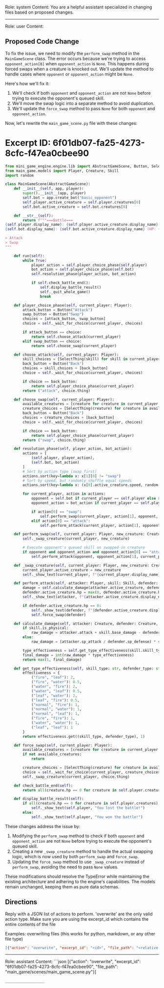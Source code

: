 Role: system
Content: You are a helpful assistant specialized in changing files based on proposed changes.
__________________
Role: user
Content: 
## Proposed Code Change
To fix the issue, we need to modify the `perform_swap` method in the `MainGameScene` class. The error occurs because we're trying to access `opponent_action[0]` when `opponent_action` is `None`. This happens during forced swaps when a creature is knocked out. We'll update the method to handle cases where `opponent` or `opponent_action` might be `None`.

Here's how we'll fix it:

1. We'll check if both `opponent` and `opponent_action` are not `None` before trying to execute the opponent's queued skill.
2. We'll move the swap logic into a separate method to avoid duplication.
3. We'll update the `force_swap` method to pass `None` for both `opponent` and `opponent_action`.

Now, let's rewrite the `main_game_scene.py` file with these changes:

# Excerpt ID: 6f01db07-fa25-4273-8cfc-f47ea0cbee90
```python main_game/scenes/main_game_scene.py
from mini_game_engine.engine.lib import AbstractGameScene, Button, SelectThing
from main_game.models import Player, Creature, Skill
import random

class MainGameScene(AbstractGameScene):
    def __init__(self, app, player):
        super().__init__(app, player)
        self.bot = app.create_bot("basic_opponent")
        self.player.active_creature = self.player.creatures[0]
        self.bot.active_creature = self.bot.creatures[0]

    def __str__(self):
        return f"""===Battle===
{self.player.display_name}: {self.player.active_creature.display_name} (HP: {self.player.active_creature.hp}/{self.player.active_creature.max_hp})
{self.bot.display_name}: {self.bot.active_creature.display_name} (HP: {self.bot.active_creature.hp}/{self.bot.active_creature.max_hp})

> Attack
> Swap
"""

    def run(self):
        while True:
            player_action = self.player_choice_phase(self.player)
            bot_action = self.player_choice_phase(self.bot)
            self.resolution_phase(player_action, bot_action)

            if self.check_battle_end():
                self.display_battle_result()
                self._quit_whole_game()
                break

    def player_choice_phase(self, current_player: Player):
        attack_button = Button("Attack")
        swap_button = Button("Swap")
        choices = [attack_button, swap_button]
        choice = self._wait_for_choice(current_player, choices)

        if attack_button == choice:
            return self.choose_attack(current_player)
        elif swap_button == choice:
            return self.choose_swap(current_player)

    def choose_attack(self, current_player: Player):
        skill_choices = [SelectThing(skill) for skill in current_player.active_creature.skills]
        back_button = Button("Back")
        choices = skill_choices + [back_button]
        choice = self._wait_for_choice(current_player, choices)

        if choice == back_button:
            return self.player_choice_phase(current_player)
        return ("attack", choice.thing)

    def choose_swap(self, current_player: Player):
        available_creatures = [creature for creature in current_player.creatures if creature != current_player.active_creature and creature.hp > 0]
        creature_choices = [SelectThing(creature) for creature in available_creatures]
        back_button = Button("Back")
        choices = creature_choices + [back_button]
        choice = self._wait_for_choice(current_player, choices)

        if choice == back_button:
            return self.player_choice_phase(current_player)
        return ("swap", choice.thing)

    def resolution_phase(self, player_action, bot_action):
        actions = [
            (self.player, player_action),
            (self.bot, bot_action)
        ]
        # Sort by action type (swap first)
        actions.sort(key=lambda x: x[1][0] != "swap")
        # Sort by speed, but randomly shuffle equal speeds
        actions.sort(key=lambda x: (x[0].active_creature.speed, random.random()), reverse=True)

        for current_player, action in actions:
            opponent = self.bot if current_player == self.player else self.player
            opponent_action = bot_action if current_player == self.player else player_action

            if action[0] == "swap":
                self.perform_swap(current_player, action[1], opponent, opponent_action)
            elif action[0] == "attack":
                self.perform_attack(current_player, action[1], opponent)

    def perform_swap(self, current_player: Player, new_creature: Creature, opponent: Player, opponent_action):
        self._swap_creature(current_player, new_creature)

        # Execute opponent's queued skill on swapped-in creature
        if opponent and opponent_action and opponent_action[0] == "attack":
            self.perform_attack(opponent, opponent_action[1], current_player)

    def _swap_creature(self, current_player: Player, new_creature: Creature):
        current_player.active_creature = new_creature
        self._show_text(current_player, f"{current_player.display_name} swapped to {new_creature.display_name}!")

    def perform_attack(self, attacker: Player, skill: Skill, defender: Player):
        damage = self.calculate_damage(attacker.active_creature, defender.active_creature, skill)
        defender.active_creature.hp = max(0, defender.active_creature.hp - damage)
        self._show_text(attacker, f"{attacker.active_creature.display_name} used {skill.display_name} and dealt {damage} damage!")

        if defender.active_creature.hp == 0:
            self._show_text(defender, f"{defender.active_creature.display_name} was knocked out!")
            self.force_swap(defender)

    def calculate_damage(self, attacker: Creature, defender: Creature, skill: Skill):
        if skill.is_physical:
            raw_damage = attacker.attack + skill.base_damage - defender.defense
        else:
            raw_damage = (attacker.sp_attack / defender.sp_defense) * skill.base_damage

        type_effectiveness = self.get_type_effectiveness(skill.skill_type, defender.creature_type)
        final_damage = int(raw_damage * type_effectiveness)
        return max(1, final_damage)

    def get_type_effectiveness(self, skill_type: str, defender_type: str):
        effectiveness = {
            ("fire", "leaf"): 2,
            ("fire", "water"): 0.5,
            ("water", "fire"): 2,
            ("water", "leaf"): 0.5,
            ("leaf", "water"): 2,
            ("leaf", "fire"): 0.5,
            ("normal", "fire"): 1,
            ("normal", "water"): 1,
            ("normal", "leaf"): 1,
            ("fire", "fire"): 1,
            ("water", "water"): 1,
            ("leaf", "leaf"): 1
        }
        return effectiveness.get((skill_type, defender_type), 1)

    def force_swap(self, current_player: Player):
        available_creatures = [creature for creature in current_player.creatures if creature.hp > 0]
        if not available_creatures:
            return

        creature_choices = [SelectThing(creature) for creature in available_creatures]
        choice = self._wait_for_choice(current_player, creature_choices)
        self._swap_creature(current_player, choice.thing)

    def check_battle_end(self):
        return all(creature.hp == 0 for creature in self.player.creatures) or all(creature.hp == 0 for creature in self.bot.creatures)

    def display_battle_result(self):
        if all(creature.hp == 0 for creature in self.player.creatures):
            self._show_text(self.player, "You lost the battle!")
        else:
            self._show_text(self.player, "You won the battle!")
```

These changes address the issue by:

1. Modifying the `perform_swap` method to check if both `opponent` and `opponent_action` are not `None` before trying to execute the opponent's queued skill.
2. Creating a new `_swap_creature` method to handle the actual swapping logic, which is now used by both `perform_swap` and `force_swap`.
3. Updating the `force_swap` method to use `_swap_creature` instead of `perform_swap`, avoiding the need to pass `None` values.

These modifications should resolve the TypeError while maintaining the existing architecture and adhering to the engine's capabilities. The models remain unchanged, keeping them as pure data schemas.

## Directions
Reply with a JSON list of actions to perform. 'overwrite' are the only valid action type. 
Make sure you are using the excerpt_id which contains the entire contents of the file

Examples:
overwriting files (this works for python, markdown, or any other file type)
```json output_example1
[{"action": "overwrite", "excerpt_id": "<id>", "file_path": "<relative file path>"}]
```

__________________
Role: assistant
Content: ```json
[{"action": "overwrite", "excerpt_id": "6f01db07-fa25-4273-8cfc-f47ea0cbee90", "file_path": "main_game/scenes/main_game_scene.py"}]
```
__________________
